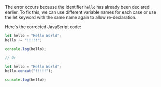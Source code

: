 The error occurs because the identifier `hello` has already been declared earlier. To fix this, we can use different variable names for each case or use the let keyword with the same name again to allow re-declaration.

Here's the corrected JavaScript code:

```js
let hello = "Hello World";
hello += "!!!!!";

console.log(hello);

// Or

let hello = "Hello World";
hello.concat("!!!!!");

console.log(hello);
```
